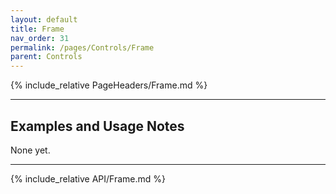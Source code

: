```yaml
---
layout: default
title: Frame
nav_order: 31
permalink: /pages/Controls/Frame
parent: Controls
---
```


{% include_relative PageHeaders/Frame.md %}

<!-- Custom content & examples start here -->

<hr />

## Examples and Usage Notes

None yet.

<!-- End custom content & examples -->

<hr />

{% include_relative API/Frame.md %}

